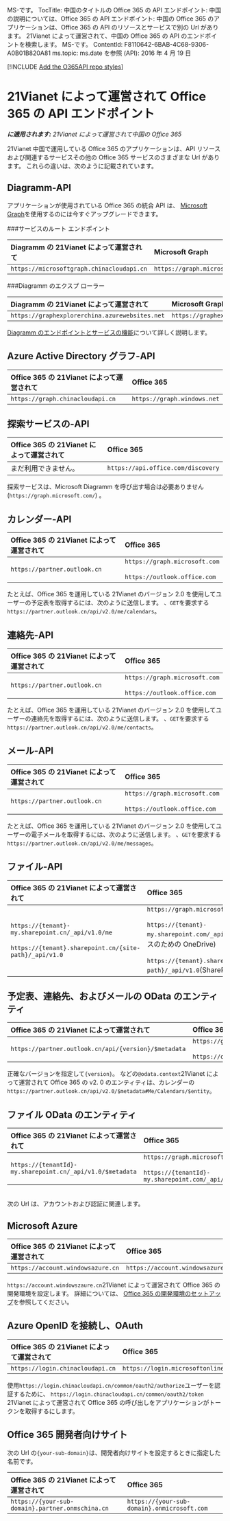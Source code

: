 MS-です。 TocTitle: 中国のタイトルの Office 365 の API エンドポイント: 中国の説明については、Office 365 の API エンドポイント: 中国の Office 365 のアプリケーションは、Office 365 の API のリソースとサービスで別の Url があります。 21Vianet によって運営されて、中国の Office 365 の API のエンドポイントを検索します。 MS-です。 ContentId: F8110642-6BAB-4C68-9306-A0B01B820A81 ms.topic: ms.date を参照 (API): 2016 年 4 月 19 日

[!INCLUDE [Add the O365API repo styles](../includes/controls/addo365apistyles.html)]



# <a name="a-nameapi-endpoints-of-office-365-operated-by-21vianeta21vianet-office-365-api-"></a><a name="api-endpoints-of-office-365-operated-by-21vianet"></a>21Vianet によって運営されて Office 365 の API エンドポイント

 _**に適用されます:** 21Vianet によって運営されて中国の Office 365_


21Vianet 中国で運用している Office 365 のアプリケーションは、API リソースおよび関連するサービスその他の Office 365 サービスのさまざまな Url があります。 これらの違いは、次のように記載されています。 

## <a name="a-namemicrosoft-graph-apiagraph-api"></a><a name="microsoft-graph-api"></a>Diagramm-API 

アプリケーションが使用されている Office 365 の統合 API は、 [Microsoft Graph](https://graph.microsoft.io/en-us/)を使用するのには今すぐアップグレードできます。

###<a name="a-nameservice-root-endpointa-"></a><a name="service-root-endpoint"></a>サービスのルート エンドポイント

|**Diagramm の 21Vianet によって運営されて**|**Microsoft Graph**|
|:-----|:-----|
| `https://microsoftgraph.chinacloudapi.cn` | `https://graph.microsoft.com` | 

###<a name="a-namemicrosoft-graph-exploreragraph-"></a><a name="microsoft-graph-explorer"></a>Diagramm のエクスプ ローラー

|**Diagramm の 21Vianet によって運営されて**|**Microsoft Graph**|
|:-----|:-----|
| `https://graphexplorerchina.azurewebsites.net` | `https://graphexplorer2.azurewebsites.net` | 


[Diagramm のエンドポイントとサービスの機能](https://graph.microsoft.io/en-us/docs/overview/deployments)について詳しく説明します。

## <a name="a-nameazure-active-directory-graph-apiaazure-active-directory-api"></a><a name="azure-active-directory-graph-api"></a>Azure Active Directory グラフ-API 

|**Office 365 の 21Vianet によって運営されて**|**Office 365**|
|:-----|:-----|  
| `https://graph.chinacloudapi.cn` | `https://graph.windows.net` |

## <a name="a-namediscovery-service-apia-api"></a><a name="discovery-service-api"></a>探索サービスの-API
|**Office 365 の 21Vianet によって運営されて**|**Office 365**|
|:-----|:-----|
| まだ利用できません。 |  `https://api.office.com/discovery` |

探索サービスは、Microsoft Diagramm を呼び出す場合は必要ありません (`https://graph.microsoft.com/`) 。

## <a name="a-namecalendar-apia-api"></a><a name="calendar-api"></a>カレンダー-API

|**Office 365 の 21Vianet によって運営されて**|**Office 365**|
|:-----|:-----|
| `https://partner.outlook.cn` | `https://graph.microsoft.com`<br /><br />`https://outlook.office.com` |

たとえば、Office 365 を運用している 21Vianet のバージョン 2.0 を使用してユーザーの予定表を取得するには、次のように送信します。 、`GET`を要求する`https://partner.outlook.cn/api/v2.0/me/calendars`。

## <a name="a-namecontacts-apia-api"></a><a name="contacts-api"></a>連絡先-API

|**Office 365 の 21Vianet によって運営されて**|**Office 365**|
|:-----|:-----|
| `https://partner.outlook.cn` | `https://graph.microsoft.com`<br /><br />`https://outlook.office.com` |

たとえば、Office 365 を運用している 21Vianet のバージョン 2.0 を使用してユーザーの連絡先を取得するには、次のように送信します。 、`GET`を要求する`https://partner.outlook.cn/api/v2.0/me/contacts`。

## <a name="a-namemail-apia-api"></a><a name="mail-api"></a>メール-API

|**Office 365 の 21Vianet によって運営されて**|**Office 365**|
|:-----|:-----|
| `https://partner.outlook.cn` | `https://graph.microsoft.com`<br /><br />`https://outlook.office.com` |

たとえば、Office 365 を運用している 21Vianet のバージョン 2.0 を使用してユーザーの電子メールを取得するには、次のように送信します。 、`GET`を要求する`https://partner.outlook.cn/api/v2.0/me/messages`。

## <a name="a-namefiles-apia-api"></a><a name="files-api"></a>ファイル-API

|**Office 365 の 21Vianet によって運営されて**|**Office 365**|
|:-----|:-----|
| `https://{tenant}-my.sharepoint.cn/_api/v1.0/me`<br /><br />`https://{tenant}.sharepoint.cn/{site-path}/_api/v1.0` | `https://graph.microsoft.com`<br /><br />`https://{tenant}-my.sharepoint.com/_api/v1.0/me`(ビジネスのための OneDrive)<br /><br />`https://{tenant}.sharepoint.com/{site-path}/_api/v1.0`(SharePoint サイト) |

## <a name="a-namecalendar-contacts-and-mail-odata-entitya-odata-"></a><a name="calendar-contacts-and-mail-odata-entity"></a>予定表、連絡先、およびメールの OData のエンティティ

|**Office 365 の 21Vianet によって運営されて**|**Office 365**|
|:-----|:-----|
| `https://partner.outlook.cn/api/{version}/$metadata` | `https://graph.microsoft.com/{version}/$metadata`<br /><br />`https://outlook.office.com/api/{version}/$metadata` |  

正確なバージョンを指定して`{version}`。 などの`@odata.context`21Vianet によって運営されて Office 365 の v2. 0 のエンティティは、カレンダーの`https://partner.outlook.cn/api/v2.0/$metadata#Me/Calendars/$entity`。

## <a name="a-namefiles-odata-entitya-odata-"></a><a name="files-odata-entity"></a>ファイル OData のエンティティ

|**Office 365 の 21Vianet によって運営されて**|**Office 365**|
|:-----|:-----|
| `https://{tenantId}-my.sharepoint.cn/_api/v1.0/$metadata` | `https://graph.microsoft.com/v1.0/$metadata`<br /><br />`https://{tenantId}-my.sharepoint.com/_api/v1.0/$metadata` |  

<br />
次の Url は、アカウントおよび認証に関連します。

## <a name="a-namemicrosoft-azureamicrosoft-azure"></a><a name="microsoft-azure"></a>Microsoft Azure

|**Office 365 の 21Vianet によって運営されて**|**Office 365**|
|:-----|:-----|
|`https://account.windowsazure.cn` | `https://account.windowsazure.com` |

`https://account.windowszaure.cn`21Vianet によって運営されて Office 365 の開発環境を設定します。 詳細については、 [Office 365 の開発環境のセットアップ](..\howto\setup-development-environment.md)を参照してください。

## <a name="a-nameazure-openid-connect-and-oauthaazure-openid-oauth"></a><a name="azure-openid-connect-and-oauth"></a>Azure OpenID を接続し、OAuth

|**Office 365 の 21Vianet によって運営されて**|**Office 365**|
|:-----|:-----|
| `https://login.chinacloudapi.cn` | `https://login.microsoftonline.com` |

使用`https://login.chinacloudapi.cn/common/oauth2/authorize`ユーザーを認証するために、 `https://login.chinacloudapi.cn/common/oauth2/token` 21Vianet によって運営されて Office 365 の呼び出しをアプリケーションがトークンを取得するにします。

## <a name="a-nameoffice-365-developer-siteaoffice-365-"></a><a name="office-365-developer-site"></a>Office 365 開発者向けサイト

次の Url の`{your-sub-domain}`は、開発者向けサイトを設定するときに指定した名前です。

|**Office 365 の 21Vianet によって運営されて**|**Office 365**|
|:-----|:-----|
| `https://{your-sub-domain}.partner.onmschina.cn` | `https://{your-sub-domain}.onmicrosoft.com` |